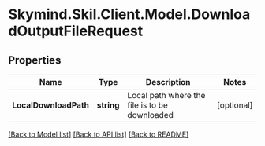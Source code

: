 
# Skymind.Skil.Client.Model.DownloadOutputFileRequest

## Properties

Name | Type | Description | Notes
------------ | ------------- | ------------- | -------------
**LocalDownloadPath** | **string** | Local path where the file is to be downloaded | [optional] 

[[Back to Model list]](../README.md#documentation-for-models)
[[Back to API list]](../README.md#documentation-for-api-endpoints)
[[Back to README]](../README.md)

